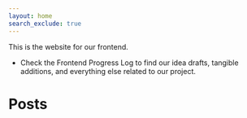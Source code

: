 ```yaml
---
layout: home
search_exclude: true
---
```

This is the website for our frontend.
- Check the Frontend Progress Log to find our idea drafts, tangible additions, and everything else related to our project.



# Posts
